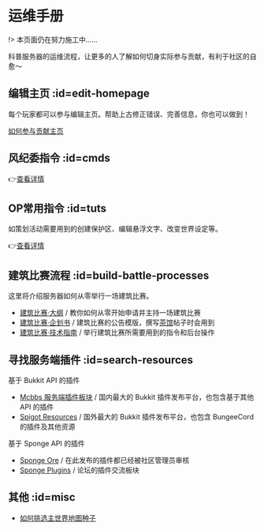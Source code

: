 # 运维手册

!> 本页面仍在努力施工中……

科普服务器的运维流程，让更多的人了解如何切身实际参与贡献，有利于社区的自愈～

## 编辑主页 :id=edit-homepage

每个玩家都可以参与编辑主页。帮助上古修正错误、完善信息，你也可以做到！

[如何参与贡献主页](/staff/how-to-edit-homepage.md)

## 风纪委指令 :id=cmds

👉[查看详情](/staff/cmds-simple.md)

## OP常用指令 :id=tuts

如策划活动需要用到的创建保护区、编辑悬浮文字、改变世界设定等。

👉[查看详情](/staff/cmds-advanced.md)

## 建筑比赛流程 :id=build-battle-processes

这里将介绍服务器如何从零举行一场建筑比赛。

- [建筑比赛·大纲](https://bbs.mimaru.me/d/435) / 教你如何从零开始申请并主持一场建筑比赛
- [建筑比赛·企划书](https://bbs.mimaru.me/d/436) / 建筑比赛的公告模版，撰写[茶馆](https://bbs.mimaru.me/)帖子时会用到
- [建筑比赛·技术指南](staff/build-battle/tech-spec.md) / 举行建筑比赛所需要用到的指令和后台操作

<!-- ## 小游戏策划 :id=game-design

这里将从零开始介绍一般的<em>服务器活动</em>是如何策划、部署的。

你也可以把这部分内容当成是教你使用基于 Bukkit 的 MC 服务端。

- [MC Java 版的服务端种类的概述](/staff/game-design/server-intro.md)
- [使用 PufferPanel 管理 MC 服务端](/staff/game-design/pufferpanel.md)
- [查找、安装、配置、使用你的第一个插件](/staff/game-design/your-first-plugin.md)
- [一切就绪 - 开始策划属于你的活动！](/staff/game-design/prep.md) -->

## 寻找服务端插件 :id=search-resources

基于 Bukkit API 的插件

- [Mcbbs 服务端插件板块](http://www.mcbbs.net/forum-servermod-1.html) / 国内最大的 Bukkit 插件发布平台，也包含基于其他 API 的插件
- [Spigot Resources](https://www.spigotmc.org/resources/) / 国外最大的 Bukkit 插件发布平台，也包含 BungeeCord 的插件及其他资源

基于 Sponge API 的插件

- [Sponge Ore](https://ore.spongepowered.org/) / 在此发布的插件都已经被社区管理员审核
- [Sponge Plugins](https://forums.spongepowered.org/c/plugins) / 论坛的插件交流板块

## 其他 :id=misc

- [如何挑选主世界地图种子](/staff/how-to-pick-overworld.md)
